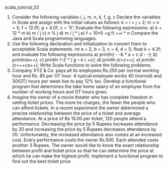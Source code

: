 scala_tutorial_02

1. Consider the following variables
i, j, m, n, k, f, g, c
Declare the variables in Scala and assign with the initial values as
follows: k = i = j = 2;
m = n = 5;
f = 12.0f;
g = 4.0f;
c = ‘X’;
Evaluate the following expressions:
a) k + 12 * m
b) m / j
c) n % j
d) m / j * j
e) f + 10*5 +g
f) ++i * n
Compare the Java and Scala programming languages.
2. Use the following declaration and initialization to convert them to 
acceptable Scala statements. 
int a = 2, b = 3, c = 4, d = 5;
float k = 4.3f;
and evaluate the following expressions
a) println( - -b * a + c *d - -);
b) println(a++);
c) println (–2 * ( g – k ) +c);
d) println (c=c++);
e) println (c=++c*a++);
Write Scala functions to solve the following problems. 
3. Company XYZ & Co. pays all its employees Rs.250 per normal working hour
and Rs. 85 per OT hour. A typical employee works 40 (normal) and 30(OT) hours
per week has to pay 12% tax. 
Develop a functional program that determines the take home salary of an 
employee from the number of working hours and OT hours given.
4. Imagine the owner of a movie theater who has complete freedom in setting
ticket prices. The more he charges, the fewer the people who can afford tickets.
In a recent experiment the owner determined a precise relationship between the
price of a ticket and average attendance. 
At a price of Rs 15.00 per ticket, 120 people attend a performance. Decreasing 
the price by 5 Rupees increases attendance by 20 and increasing the price by 5 
Rupees decreases attendance by 20. 
Unfortunately, the increased attendance also comes at an increased cost. Every 
performance costs the owner Rs.500. Each attendee costs another 3 Rupees. 
The owner would like to know the exact relationship between profit and ticket 
price so that he can determine the price at which he can make the highest profit. 
Implement a functional program to find out the best ticket price
